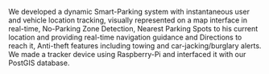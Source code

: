 We developed a dynamic Smart-Parking system with instantaneous user and vehicle location tracking, visually represented on a map interface in real-time, No-Parking Zone Detection, Nearest Parking Spots to his current location and providing real-time navigation guidance and Directions to reach it, Anti-theft features including towing and car-jacking/burglary alerts. We made a tracker device using Raspberry-Pi and interfaced it with our PostGIS database.
